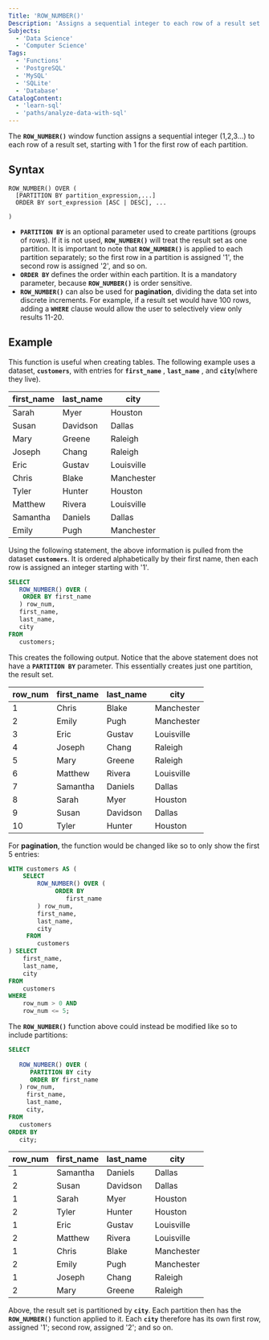 ```yaml
---
Title: 'ROW_NUMBER()'
Description: 'Assigns a sequential integer to each row of a result set.'
Subjects:
  - 'Data Science'
  - 'Computer Science'
Tags:
  - 'Functions'
  - 'PostgreSQL'
  - 'MySQL'
  - 'SQLite'
  - 'Database'
CatalogContent:
  - 'learn-sql'
  - 'paths/analyze-data-with-sql'
---
```


The **`ROW_NUMBER()`** window function assigns a sequential integer (1,2,3...) to each row of a result set, starting with 1 for the first row of each partition.

## Syntax

```pseudo
ROW_NUMBER() OVER (
  [PARTITION BY partition_expression,...]
  ORDER BY sort_expression [ASC | DESC], ...

)
```
* **`PARTITION BY`** is an optional parameter used to create partitions (groups of rows). If it is not used, **`ROW_NUMBER()`** will treat the result set as one partition. It is important to note that **`ROW_NUMBER()`** is applied to each partition separately; so the first row in a partition is assigned '1', the second row is assigned '2', and so on.
* **`ORDER BY`** defines the order within each partition. It is a mandatory parameter, because **`ROW_NUMBER()`** is order sensitive.
* **`ROW_NUMBER()`** can also be used for **pagination**, dividing the data set into discrete increments. For example, if a result set would have 100 rows, adding a **`WHERE`** clause would allow the user to selectively view only results 11-20.

## Example
This function is useful when creating tables. The following example uses a dataset, **`customers`**, with entries for **`first_name`** , **`last_name`** , and **`city`**(where they live).

| first_name | last_name | city         |
| ---        | ---       | ---          |
| Sarah      | Myer      | Houston      |
| Susan      | Davidson  | Dallas       |
| Mary       | Greene    | Raleigh      |
| Joseph     | Chang     | Raleigh      |
| Eric       | Gustav    | Louisville   |
| Chris      | Blake     | Manchester   |
| Tyler      | Hunter    | Houston      |
| Matthew    | Rivera    | Louisville   |
| Samantha   | Daniels   | Dallas       |
| Emily      | Pugh      | Manchester   |

Using the following statement, the above information is pulled from the dataset **`customers`**. It is ordered alphabetically by their first name, then each row is assigned an integer starting with '1'.

```sql
SELECT 
   ROW_NUMBER() OVER (
	ORDER BY first_name
   ) row_num,
   first_name, 
   last_name, 
   city
FROM 
   customers;
```
This creates the following output. Notice that the above statement does not have a **`PARTITION BY`** parameter. This essentially creates just one partition, the result set.

| row_num | first_name | last_name | city        |
| ---     | ---        | ---       | ---         |
| 1       | Chris      | Blake     | Manchester  |
| 2       | Emily      | Pugh      | Manchester  |
| 3       | Eric       | Gustav    | Louisville  |
| 4       | Joseph     | Chang     | Raleigh     |
| 5       | Mary       | Greene    | Raleigh     |
| 6       | Matthew    | Rivera    | Louisville  |
| 7       | Samantha   | Daniels   | Dallas      |
| 8       | Sarah      | Myer      | Houston     |
| 9       | Susan      | Davidson  | Dallas      |
| 10      | Tyler      | Hunter    | Houston     |

For **pagination**, the function would be changed like so to only show the first 5 entries:

```sql
WITH customers AS (
    SELECT 
        ROW_NUMBER() OVER (
             ORDER BY 
                first_name
        ) row_num, 
        first_name, 
        last_name,
        city
     FROM 
        customers
) SELECT 
    first_name, 
    last_name,
    city
FROM 
    customers
WHERE 
    row_num > 0 AND 
    row_num <= 5;
```

The **`ROW_NUMBER()`** function above could instead be modified like so to include partitions:

```sql
SELECT 
   
   ROW_NUMBER() OVER (
      PARTITION BY city
      ORDER BY first_name
   ) row_num,
     first_name, 
     last_name, 
     city,
FROM 
   customers
ORDER BY 
   city;
```
| row_num | first_name | last_name | city        |
| ---     | ---        | ---       | ---         |
| 1       | Samantha   | Daniels   | Dallas      |
| 2       | Susan      | Davidson  | Dallas      |
| 1       | Sarah      | Myer      | Houston     |
| 2       | Tyler      | Hunter    | Houston     |
| 1       | Eric       | Gustav    | Louisville  |
| 2       | Matthew    | Rivera    | Louisville  |
| 1       | Chris      | Blake     | Manchester  |
| 2       | Emily      | Pugh      | Manchester  |
| 1       | Joseph     | Chang     | Raleigh     |
| 2       | Mary       | Greene    | Raleigh     |

Above, the result set is partitioned by **`city`**. Each partition then has the **`ROW_NUMBER()`** function applied to it. Each **`city`** therefore has its own first row, assigned '1'; second row, assigned '2'; and so on.